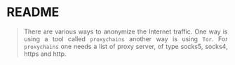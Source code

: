 # README

> <p align="justify">There are various ways to anonymize the Internet traffic. One way is using a tool called <code>proxychains</code> another way is using <code>Tor</code>. For <code>proxychains</code> one needs a list of proxy server, of type socks5, socks4, https and http.</p>

